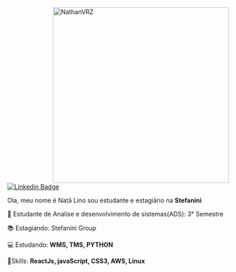 

<!--
**NathanVRZ/NathanVRZ** is a ✨ _special_ ✨ repository because its `README.md` (this file) appears on your GitHub profile.
### Hi there 👋
Here are some ideas to get you started:

- 🔭 I’m currently working on ...
- 🌱 I’m currently learning ...
- 👯 I’m looking to collaborate on ...
- 🤔 I’m looking for help with ...
- 💬 Ask me about ...
- 📫 How to reach me: ...
- 😄 Pronouns: ...
- ⚡ Fun fact: ...
-->

<img src="https://raw.githubusercontent.com/MicaelliMedeiros/micaellimedeiros/master/image/computer-illustration.png" min-width="400px" max-width="400px" width="400px" align="right" alt="NathanVRZ">

[![Linkedin Badge](https://img.shields.io/badge/-Natã%20Lino-6633cc?style=flat-square&logo=Linkedin&logoColor=white&link=https://www.linkedin.com/in/natã-lino-b630b21a4/)](https://www.linkedin.com/in/natã-lino-b630b21a4/)

Ola, meu nome é Natã Lino sou estudante e estagiário na <strong> Stefanini</strong>

🏫 Estudante de Analise e desenvolvimento de sistemas(ADS): 3° Semestre

📚 Estagiando: Stefanini Group

💻 Estudando: <strong> WMS, TMS, PYTHON </strong>

🔧Skills: <strong>ReactJs, javaScript, CSS3, AWS, Linux</strong>


